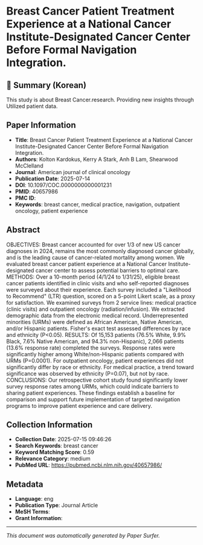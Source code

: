 # Breast Cancer Patient Treatment Experience at a National Cancer Institute-Designated Cancer Center Before Formal Navigation Integration.

## 📝 Summary (Korean)
This study is about Breast Cancer.research. Providing new insights through Utilized patient data.

## Paper Information
- **Title**: Breast Cancer Patient Treatment Experience at a National Cancer Institute-Designated Cancer Center Before Formal Navigation Integration.
- **Authors**: Kolton Kardokus, Kerry A Stark, Anh B Lam, Shearwood McClelland
- **Journal**: American journal of clinical oncology
- **Publication Date**: 2025-07-14
- **DOI**: 10.1097/COC.0000000000001231
- **PMID**: 40657986
- **PMC ID**: 
- **Keywords**: breast cancer, medical practice, navigation, outpatient oncology, patient experience

## Abstract
OBJECTIVES: Breast cancer accounted for over 1/3 of new US cancer diagnoses in 2024, remains the most commonly diagnosed cancer globally, and is the leading cause of cancer-related mortality among women. We evaluated breast cancer patient experience at a National Cancer Institute-designated cancer center to assess potential barriers to optimal care. METHODS: Over a 10-month period (4/1/24 to 1/31/25), eligible breast cancer patients identified in clinic visits and who self-reported diagnoses were surveyed about their experience. Each survey included a "Likelihood to Recommend" (LTR) question, scored on a 5-point Likert scale, as a proxy for satisfaction. We examined surveys from 2 service lines: medical practice (clinic visits) and outpatient oncology (radiation/infusion). We extracted demographic data from the electronic medical record. Underrepresented minorities (URMs) were defined as African American, Native American, and/or Hispanic patients. Fisher's exact test assessed differences by race and ethnicity (P<0.05). RESULTS: Of 15,153 patients (76.5% White, 9.9% Black, 7.6% Native American, and 94.3% non-Hispanic), 2,066 patients (13.6% response rate) completed the surveys. Response rates were significantly higher among White/non-Hispanic patients compared with URMs (P=0.0001). For outpatient oncology, patient experiences did not significantly differ by race or ethnicity. For medical practice, a trend toward significance was observed by ethnicity (P=0.07), but not by race. CONCLUSIONS: Our retrospective cohort study found significantly lower survey response rates among URMs, which could indicate barriers to sharing patient experiences. These findings establish a baseline for comparison and support future implementation of targeted navigation programs to improve patient experience and care delivery.

## Collection Information
- **Collection Date**: 2025-07-15 09:46:26
- **Search Keywords**: breast cancer
- **Keyword Matching Score**: 0.59
- **Relevance Category**: medium
- **PubMed URL**: https://pubmed.ncbi.nlm.nih.gov/40657986/

## Metadata
- **Language**: eng
- **Publication Type**: Journal Article
- **MeSH Terms**: 
- **Grant Information**: 

---
*This document was automatically generated by Paper Surfer.*
